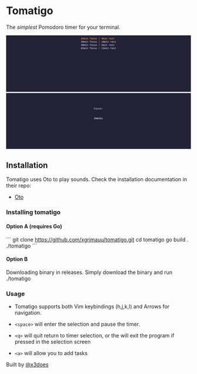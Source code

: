 # Tomatigo

The *simplest* Pomodoro timer for your terminal.

![Select your pomodoro style](tomatigo-selection.png)
![Focus time](tomatigo-focus.png)

## Installation

Tomatigo uses Oto to play sounds. Check the installation documentation in their repo:

- [Oto](https://github.com/ebitengine/oto?tab=readme-ov-file#prerequisite)

### Installing tomatigo

#### Option A (requires Go)

´´´
git clone <https://github.com/xgrimauu/tomatigo.git>
cd tomatigo
go build .
./tomatigo
´´´

#### Option B
Downloading binary in releases.
Simply download the binary and run ./tomatigo

### Usage
- Tomatigo supports both Vim keybindings (h,j,k,l) and Arrows for navigation.
- `<space>` will enter the selection and pause the timer.
- `<q>` will quit return to timer selection, or the will exit the program if pressed in the selection screen

- `<a>` will allow you to add tasks 





Built by [@x3does](https://twitter.com/x3does)

